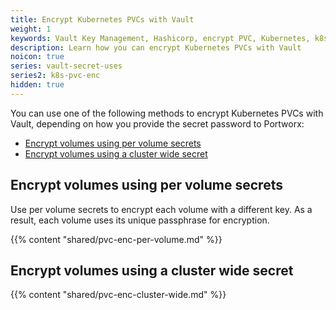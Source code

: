 ```yaml
---
title: Encrypt Kubernetes PVCs with Vault
weight: 1
keywords: Vault Key Management, Hashicorp, encrypt PVC, Kubernetes, k8s
description: Learn how you can encrypt Kubernetes PVCs with Vault
noicon: true
series: vault-secret-uses
series2: k8s-pvc-enc
hidden: true
---
```


You can use one of the following methods to encrypt Kubernetes PVCs with Vault, depending on how you provide the secret password to Portworx:

- [Encrypt volumes using per volume secrets](#encrypt-volumes-using-per-volume-secrets)
- [Encrypt volumes using a cluster wide secret](#encrypt-volumes-using-a-cluster-wide-secret)

## Encrypt volumes using per volume secrets

Use per volume secrets to encrypt each volume with a different key. As a result, each volume uses its unique passphrase for encryption.

{{% content "shared/pvc-enc-per-volume.md" %}}

## Encrypt volumes using a cluster wide secret

{{% content "shared/pvc-enc-cluster-wide.md" %}}
